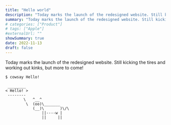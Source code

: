 ```yaml
---
title: "Hello world"
description: "Today marks the launch of the redesigned website. Still kicking the tires and working out kinks, but more to come!"
summary: "Today marks the launch of the redesigned website. Still kicking the tires and working out kinks, but more to come!"
# categories: ["Product"]
# tags: ["Apple"]
#externalUrl: ""
showSummary: true
date: 2022-11-13
draft: false
---
```


Today marks the launch of the redesigned website. Still kicking the tires and working out kinks, but more to come!

```zsh
$ cowsay Hello!
```
```
 ________ 
< Hello! >
 -------- 
        \   ^__^
         \  (oo)\_______
            (__)\       )\/\
                ||----w |
                ||     ||
```
